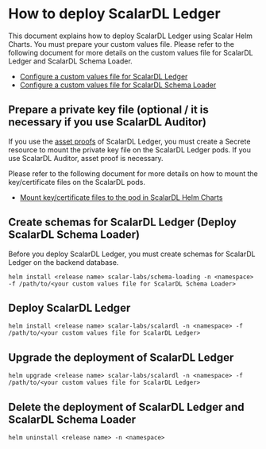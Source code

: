 # How to deploy ScalarDL Ledger

This document explains how to deploy ScalarDL Ledger using Scalar Helm Charts. You must prepare your custom values file. Please refer to the following document for more details on the custom values file for ScalarDL Ledger and ScalarDL Schema Loader.

* [Configure a custom values file for ScalarDL Ledger](./configure-custom-values-scalardl-ledger.md)
* [Configure a custom values file for ScalarDL Schema Loader](./configure-custom-values-scalardl-schema-loader.md)

## Prepare a private key file (optional / it is necessary if you use ScalarDL Auditor)

If you use the [asset proofs](https://github.com/scalar-labs/scalardl/blob/master/docs/how-to-use-proof.md) of ScalarDL Ledger, you must create a Secrete resource to mount the private key file on the ScalarDL Ledger pods. If you use ScalarDL Auditor, asset proof is necessary.

Please refer to the following document for more details on how to mount the key/certificate files on the ScalarDL pods.

* [Mount key/certificate files to the pod in ScalarDL Helm Charts](./mount-key-and-cert-for-scalardl.md)

## Create schemas for ScalarDL Ledger (Deploy ScalarDL Schema Loader)

Before you deploy ScalarDL Ledger, you must create schemas for ScalarDL Ledger on the backend database.

```console
helm install <release name> scalar-labs/schema-loading -n <namespace> -f /path/to/<your custom values file for ScalarDL Schema Loader>
```

## Deploy ScalarDL Ledger

```console
helm install <release name> scalar-labs/scalardl -n <namespace> -f /path/to/<your custom values file for ScalarDL Ledger>
```

## Upgrade the deployment of ScalarDL Ledger

```console
helm upgrade <release name> scalar-labs/scalardl -n <namespace> -f /path/to/<your custom values file for ScalarDL Ledger>
```

## Delete the deployment of ScalarDL Ledger and ScalarDL Schema Loader

```console
helm uninstall <release name> -n <namespace>
```

